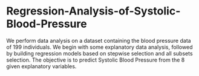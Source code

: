 # Regression-Analysis-of-Systolic-Blood-Pressure
We perform data analysis on a dataset containing the blood pressure data of 199 individuals. We begin with some explanatory data analysis, followed by building regression models based on stepwise selection and all subsets selection. The objective is to predict Systolic Blood Pressure from the 8 given explanatory variables. 
